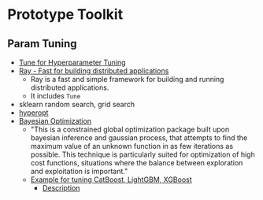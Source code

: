 # Prototype Toolkit

## Param Tuning
* [Tune for Hyperparameter Tuning][5]
* [Ray - Fast for building distributed applications][6]
  * Ray is a fast and simple framework for building and running distributed applications.
  * It includes `Tune`
* sklearn random search, grid search
* [hyperopt][1]
* [Bayesian Optimization][2]
  * "This is a constrained global optimization package built upon bayesian inference and gaussian process, that attempts to find the maximum value of an unknown function in as few iterations as possible. This technique is particularly suited for optimization of high cost functions, situations where the balance between exploration and exploitation is important."
  * [Example for tuning CatBoost, LightGBM, XGBoost][3]
    * [Description][4]



[1]:https://github.com/hyperopt/hyperopt
[2]:https://github.com/fmfn/BayesianOptimization
[3]:https://github.com/dc-aichara/DS-ML-Public/blob/master/Medium_Files/hyp_tune.ipynb
[4]:https://medium.com/analytics-vidhya/hyperparameters-optimization-for-lightgbm-catboost-and-xgboost-regressors-using-bayesian-6e7c495947a9
[5]:https://ray.readthedocs.io/en/latest/tune.html
[6]:https://github.com/ray-project/ray


